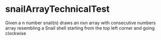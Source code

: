 # snailArrayTechnicalTest
Given a n number snail(n) draws an nxn array with consecutive numbers array resembling a Snail shell starting from the top left corner and going clockwise
